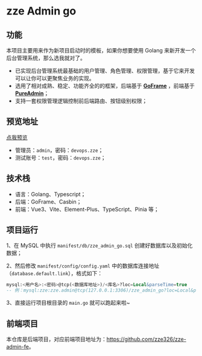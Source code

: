 # zze Admin go

## 功能

本项目主要用来作为新项目启动时的模板，如果你想要使用 Golang 来新开发一个后台管理系统，那么选我就对了。

- 已实现后台管理系统最基础的用户管理、角色管理、权限管理，基于它来开发可以让你可以更聚焦业务的实现。
- 选用了相对成熟、稳定、功能齐全的的框架，后端基于 **[GoFrame](https://goframe.org/pages/viewpage.action?pageId=1114119)**
  ，前端基于 **[PureAdmin](https://yiming_chang.gitee.io/pure-admin-doc/pages/introduction/)**；
- 支持一套权限管理逻辑控制前后端路由、按钮级别权限；

## 预览地址

[点我预览](http://admin.zze.xyz)

- 管理员：`admin`，密码：`devops.zze`；
- 测试账号：`test`，密码：`devops.zze`；

## 技术栈

- 语言：Golang、Typescript；
- 后端：GoFrame、Casbin；
- 前端：Vue3、Vite、Element-Plus、TypeScript、Pinia 等；

## 项目运行
1、在 MySQL 中执行 `manifest/db/zze_admin_go.sql` 创建好数据库以及初始化数据；

2、然后修改 `manifest/config/config.yaml` 中的数据库连接地址（`database.default.link`），格式如下：
```sql
mysql:<用户名>:<密码>@tcp(<数据库地址>)/<库名>?loc=Local&parseTime=true
-- 例：mysql:zze:zze.admin@tcp(127.0.0.1:3306)/zze_admin_go?loc=Local&parseTime=true
```
3、直接运行项目根目录的 `main.go` 就可以跑起来啦~
## 前端项目
本仓库是后端项目，对应前端项目地址为：<https://github.com/zze326/zze-admin-fe>。
